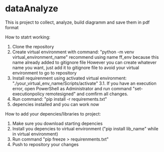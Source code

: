 # dataAnalyze
This is project to collect, analyze, build diagramm and save them in pdf format

How to statrt working:
1. Clone the repository
2. Create virtual environment with command: "python -m venv virtual_environment_name" recommend using name ff_env because this name already added to gitignore file
   However you can create whatever name you want, just add it to gitignore file to avoid your virtual environment to go to repository
3. Install requirenment using activated virtual environment: "./your_virtual_env_name/Scripts/activate"
3.1. If you have an execution error, open PowerShell as Administrator and run command "set-executionpolicy remotesigned" and comfirm all changes.
4. Run command: "pip install -r requirements.txt"
5. depencies installed and you can work now

How to add your depencies/libraries to project:
1. Make sure you download starting depencies
2. Install you depencies to virtual environment ("pip install lib_name" while in virtual environment)
3. Run command "pip freeze > requirenments.txt"
4. Push to repository your changes